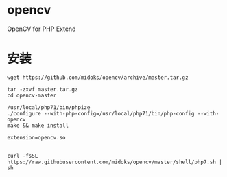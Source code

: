 # opencv
OpenCV for PHP Extend


# 安装
```
wget https://github.com/midoks/opencv/archive/master.tar.gz

tar -zxvf master.tar.gz
cd opencv-master

/usr/local/php71/bin/phpize
./configure --with-php-config=/usr/local/php71/bin/php-config --with-opencv
make && make install

extension=opencv.so

```


## 
```
curl -fsSL  https://raw.githubusercontent.com/midoks/opencv/master/shell/php7.sh | sh
```
